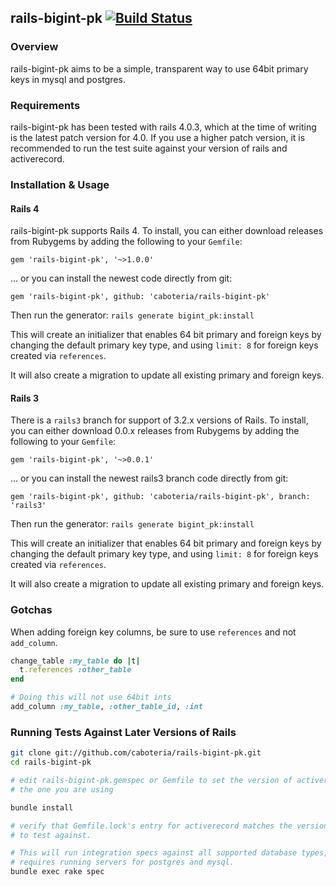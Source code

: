 ## rails-bigint-pk [![Build Status](https://secure.travis-ci.org/caboteria/rails-bigint-pk.png?branch=master)](https://travis-ci.org/caboteria/rails-bigint-pk)

### Overview

rails-bigint-pk aims to be a simple, transparent way to use 64bit primary keys
in mysql and postgres.

### Requirements

rails-bigint-pk has been tested with rails 4.0.3, which at the time of writing
is the latest patch version for 4.0.  If you use a higher patch version, it is
recommended to run the test suite against your version of rails and activerecord.

### Installation & Usage

#### Rails 4

rails-bigint-pk supports Rails 4.  To install, you can either
download releases from Rubygems by adding the following to your
`Gemfile`:

  `gem 'rails-bigint-pk', '~>1.0.0'`

... or you can install the newest code directly from git:

  `gem 'rails-bigint-pk', github: 'caboteria/rails-bigint-pk'`

Then run the generator:
  `rails generate bigint_pk:install`

This will create an initializer that enables 64 bit primary and foreign keys by
changing the default primary key type, and using `limit: 8` for foreign keys
created via `references`.

It will also create a migration to update all existing primary and foreign keys.

#### Rails 3

There is a `rails3` branch for support of 3.2.x versions of Rails.  To
install, you can either download 0.0.x releases from Rubygems by
adding the following to your `Gemfile`:

  `gem 'rails-bigint-pk', '~>0.0.1'`

... or you can install the newest rails3 branch code directly from
git:

  `gem 'rails-bigint-pk', github: 'caboteria/rails-bigint-pk', branch: 'rails3'`

Then run the generator:
  `rails generate bigint_pk:install`

This will create an initializer that enables 64 bit primary and foreign keys by
changing the default primary key type, and using `limit: 8` for foreign keys
created via `references`.

It will also create a migration to update all existing primary and foreign keys.

### Gotchas

When adding foreign key columns, be sure to use `references` and not
`add_column`.

```ruby
change_table :my_table do |t|
  t.references :other_table
end

# Doing this will not use 64bit ints
add_column :my_table, :other_table_id, :int
```


### Running Tests Against Later Versions of Rails

```bash
git clone git://github.com/caboteria/rails-bigint-pk.git
cd rails-bigint-pk

# edit rails-bigint-pk.gemspec or Gemfile to set the version of activerecord to
# the one you are using

bundle install

# verify that Gemfile.lock's entry for activerecord matches the version you want
# to test against.

# This will run integration specs against all supported database types, and
# requires running servers for postgres and mysql.
bundle exec rake spec
```
